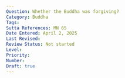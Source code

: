 ```yaml
---
Question: Whether the Buddha was forgiving?
Category: Buddha
Tags:
Sutta References: MN 65
Date Entered: April 2, 2025
Last Revised:
Review Status: Not started
Level: 
Priority: 
Number: 
Draft: true
---
```

